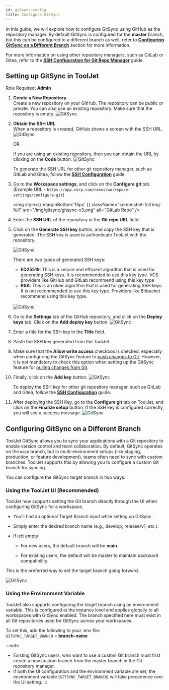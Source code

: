 ```yaml
---
id: gitsync-config
title: Configure GitSync
---
```


In this guide, we will explore how to configure GitSync using GitHub as the repository manager. By default GitSync is configured for the **master** branch, but this can be configured to a different branch as well, refer to **[Configuring GitSync on a Different Branch](#configuring-gitsync-on-a-different-branch)** section for more information.

For more information on using other repository managers, such as GitLab or Gitea, refer to the **[SSH Configuration for Git Repo Manager](/docs/development-lifecycle/gitsync/ssh-config)** guide.

## Setting up GitSync in ToolJet

Role Required: **Admin**

1. **Create a New Repository** <br/>
    Create a new repository on your GitHub. The repository can be public or private. You can also use an existing repository. Make sure that the repository is empty.
    <img className="screenshot-full img-l" src="/img/development-lifecycle/gitsync/config/new-repo.png" alt="GitSync" />

2. **Obtain the SSH URL** <br/>
    When a repository is created, GitHub shows a screen with the SSH URL.
    <img className="screenshot-full img-l" src="/img/development-lifecycle/gitsync/config/ssh.png" alt="GitSync" />

    OR
    
    If you are using an existing repository, then you can obtain the URL by clicking on the **Code** button.
    <img className="screenshot-full img-l" src="/img/development-lifecycle/gitsync/config/ssh-code.png" alt="GitSync" />

    To generate the SSH URL for other git repository manager, such as GitLab and Gitea, follow the **[SSH Configuration](/docs/development-lifecycle/gitsync/ssh-config#generating-ssh-url)** guide.

3. Go to the **Workspace settings**, and click on the **Configure git** tab. <br/>
    (Example URL - `https://app.corp.com/nexus/workspace-settings/configure-git`)

    <img style={{ marginBottom:'15px' }} className="screenshot-full img-full" src="/img/gitsync/gitsync-v3.png" alt="GitLab Repo" />

4. Enter the **SSH URL** of the repository in the **Git repo URL** field.

5. Click on the **Generate SSH key** button, and copy the SSH key that is generated. The SSH key is used to authenticate ToolJet with the repository.

    <img className="screenshot-full img-full" src="/img/development-lifecycle/gitsync/config/generate-ssh.png" alt="GitSync" />

    There are two types of generated SSH keys:
    - **ED25519**: This is a secure and efficient algorithm that is used for generating SSH keys. It is recommended to use this key type. VCS providers like GitHub and GitLab recommend using this key type
    - **RSA**: This is an older algorithm that is used for generating SSH keys. It is not recommended to use this key type. Providers like Bitbucket recommend using this key type. <br/> <br/>

    <img className="screenshot-full img-full" src="/img/development-lifecycle/gitsync/config/ssh-key.png" alt="GitSync" />

6. Go to the **Settings** tab of the GitHub repository, and click on the **Deploy keys** tab. Click on the **Add deploy key** button. 
    <img className="screenshot-full img-full" src="/img/development-lifecycle/gitsync/config/deploy-ssh.png" alt="GitSync" />

7. Enter a title for the SSH key in the **Title** field. 
        
8. Paste the SSH key generated from the ToolJet. 

9. Make sure that the **Allow write access** checkbox is checked, especially when configuring the GitSync feature to [push changes to Git](/docs/development-lifecycle/gitsync/push). However, it is not mandatory to check this option when setting up the GitSync feature for [pulling changes from Git](/docs/development-lifecycle/gitsync/pull).
        
10. Finally, click on the **Add key** button.
    <img className="screenshot-full img-l" src="/img/development-lifecycle/gitsync/config/add-key.png" alt="GitSync" />

    To deploy the SSH key for other git repository manager, such as GitLab and Gitea, follow the **[SSH Configuration](/docs/development-lifecycle/gitsync/ssh-config#deploy-the-ssh-key)** guide.

11. After deploying the SSH Key, go to the **Configure git** tab on ToolJet, and click on the **Finalize setup** button. If the SSH key is configured correctly, you will see a success message.
    <img className="screenshot-full img-full" src="/img/development-lifecycle/gitsync/config/save-config.png" alt="GitSync" />

## Configuring GitSync on a Different Branch

ToolJet GitSync allows you to sync your applications with a Git repository to enable version control and team collaboration. By default, GitSync operates on the `main` branch, but in multi-environment setups (like staging, production, or feature development), teams often need to sync with custom branches. ToolJet supports this by allowing you to configure a custom Git branch for syncing.


You can configure the GitSync target branch in two ways:

### Using the ToolJet UI (Recommended)
ToolJet now supports setting the Git branch directly through the UI when configuring GitSync for a workspace.

- You’ll find an optional Target Branch input while setting up GitSync.

- Simply enter the desired branch name (e.g., develop, release/v1, etc.).

- If left empty:

    - For new users, the default branch will be **main**.

    - For existing users, the default will be master to maintain backward compatibility.

This is the preferred way to set the target branch going forward.

 <img className="screenshot-full img-l" src="/img/development-lifecycle/gitsync/config/custom-branch.png" alt="GitSync" />



### Using the Environment Variable
ToolJet also supports configuring the target branch using an environment variable. This is configured at the instance level and applies globally to all workspaces with GitSync enabled. The branch specified here must exist in all Git repositories used for GitSync across your workspaces.

To set this, add the following to your .env file: <br/>
`GITSYNC_TARGET_BRANCH` = **branch-name**

:::note
- Existing GitSync users, who want to use a custom Git branch must first create a new custom branch from the master branch in the Git repository manager.
- If both the UI configuration and the environment variable are set, the environment variable (`GITSYNC_TARGET_BRANCH`) will take precedence over the UI setting.
:::
